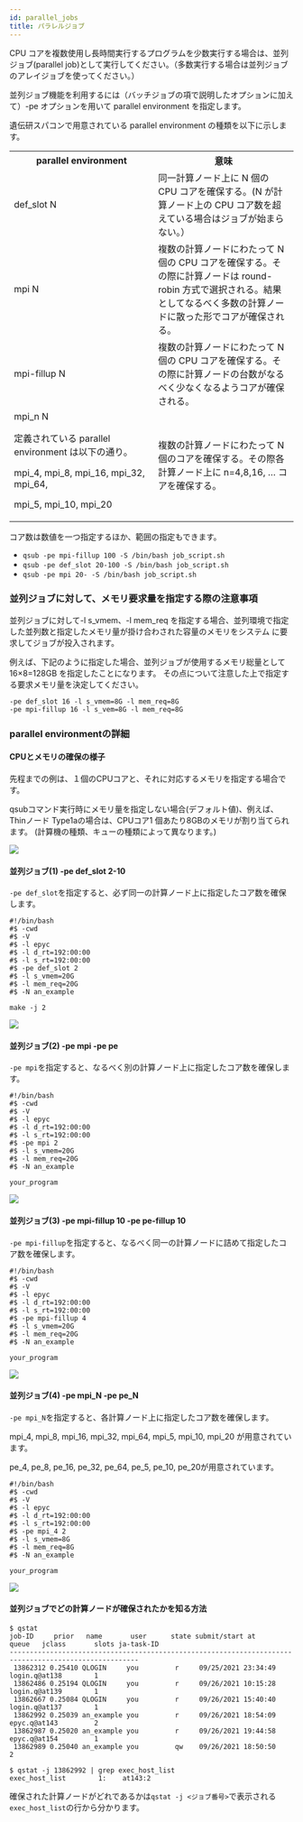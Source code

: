 ```yaml
---
id: parallel_jobs
title: パラレルジョブ
---
```


 
 CPU コアを複数使用し長時間実行するプログラムを少数実行する場合は、並列ジョブ(parallel job)として実行してください。（多数実行する場合は並列ジョブのアレイジョブを使ってください。）
 
  
  
  並列ジョブ機能を利用するには（バッチジョブの項で説明したオプションに加えて）-pe オプションを用いて parallel environment を指定します。
  
  遺伝研スパコンで用意されている parallel environment の種類を以下に示します。
  
<table>
<tr>
<th width="300">parallel environment</th><th width="300">意味</th>
</tr>
<tr>
  <td>def_slot N</td>
  <td>同一計算ノード上に N 個の CPU コアを確保する。(N が計算ノード上の CPU コア数を超えている場合はジョブが始まらない。）</td>
 </tr>
 <tr>
  <td>mpi N</td>
  <td>複数の計算ノードにわたって N 個の CPU コアを確保する。その際に計算ノードは round-robin 方式で選択される。結果としてなるべく多数の計算ノードに散った形でコアが確保される。</td>
</tr>
<tr>
  <td>mpi-fillup N</td><td>複数の計算ノードにわたって N 個の CPU コアを確保する。その際に計算ノードの台数がなるべく少なくなるようコアが確保される。</td>
</tr>
<tr>
  <td>mpi_n N
  
  定義されている parallel environment は以下の通り。
  
  mpi_4, mpi_8, mpi_16, mpi_32, mpi_64,
  
  mpi_5, mpi_10, mpi_20</td>
  <td>複数の計算ノードにわたって N 個のコアを確保する。その際各計算ノード上に n=4,8,16, … コアを確保する。</td>
</tr>
</table>
		
コア数は数値を一つ指定するほか、範囲の指定もできます。

- ` qsub -pe mpi-fillup 100 -S /bin/bash job_script.sh `
- ` qsub -pe def_slot 20-100 -S /bin/bash job_script.sh `
- ` qsub -pe mpi 20- -S /bin/bash job_script.sh `

### 並列ジョブに対して、メモリ要求量を指定する際の注意事項

並列ジョブに対して-l s_vmem、-l mem_req を指定する場合、並列環境で指定した並列数と指定したメモリ量が掛け合わされた容量のメモリをシステム に要求してジョブが投入されます。

例えば、下記のように指定した場合、並列ジョブが使用するメモリ総量として 16×8=128GB を指定したことになります。 その点について注意した上で指定する要求メモリ量を決定してください。

```
-pe def_slot 16 -l s_vmem=8G -l mem_req=8G
-pe mpi-fillup 16 -l s_vem=8G -l mem_req=8G 
```


### parallel environmentの詳細

#### CPUとメモリの確保の様子

先程までの例は、１個のCPUコアと、それに対応するメモリを指定する場合です。

qsubコマンド実行時にメモリ量を指定しない場合(デフォルト値)、例えば、Thinノード Type1aの場合は、CPUコア1 個あたり8GBのメモリが割り当てられます。
(計算機の種類、キューの種類によって異なります。)

![](/img/software/grid_engine/pe_1.png)


#### 並列ジョブ(1) -pe def_slot 2-10

`-pe def_slot`を指定すると、必ず同一の計算ノード上に指定したコア数を確保します。

```
#!/bin/bash
#$ -cwd        
#$ -V          
#$ -l epyc     
#$ -l d_rt=192:00:00 
#$ -l s_rt=192:00:00 
#$ -pe def_slot 2
#$ -l s_vmem=20G      
#$ -l mem_req=20G   
#$ -N an_example      

make -j 2
```

![](/img/software/grid_engine/pe_2.png)


#### 並列ジョブ(2) -pe mpi -pe pe

`-pe mpi`を指定すると、なるべく別の計算ノード上に指定したコア数を確保します。

```
#!/bin/bash
#$ -cwd        
#$ -V          
#$ -l epyc     
#$ -l d_rt=192:00:00 
#$ -l s_rt=192:00:00 
#$ -pe mpi 2
#$ -l s_vmem=20G      
#$ -l mem_req=20G     
#$ -N an_example      

your_program
```

![](/img/software/grid_engine/pe_3.png)


#### 並列ジョブ(3) -pe mpi-fillup 10 -pe pe-fillup 10

`-pe mpi-fillup`を指定すると、なるべく同一の計算ノードに詰めて指定したコア数を確保します。

```
#!/bin/bash
#$ -cwd        
#$ -V          
#$ -l epyc     
#$ -l d_rt=192:00:00 
#$ -l s_rt=192:00:00 
#$ -pe mpi-fillup 4
#$ -l s_vmem=20G      
#$ -l mem_req=20G     
#$ -N an_example      

your_program
```

![](/img/software/grid_engine/pe_4.png)


#### 並列ジョブ(4) -pe mpi_N -pe pe_N

`-pe mpi_N`を指定すると、各計算ノード上に指定したコア数を確保します。

mpi_4, mpi_8, mpi_16, mpi_32, mpi_64, mpi_5, mpi_10, mpi_20 が用意されています。

pe_4, pe_8, pe_16, pe_32, pe_64, pe_5, pe_10, pe_20が用意されています。

```
#!/bin/bash
#$ -cwd        
#$ -V          
#$ -l epyc     
#$ -l d_rt=192:00:00 
#$ -l s_rt=192:00:00 
#$ -pe mpi_4 2
#$ -l s_vmem=8G      
#$ -l mem_req=8G     
#$ -N an_example      

your_program
```

![](/img/software/grid_engine/pe_5.png)


#### 並列ジョブでどの計算ノードが確保されたかを知る方法

```
$ qstat
job-ID     prior   name       user      state submit/start at     queue   jclass       slots ja-task-ID  
------------------------------------------------------------------------------------------------------
 13862312 0.25410 QLOGIN     you         r     09/25/2021 23:34:49 login.q@at138        1         
 13862486 0.25194 QLOGIN     you         r     09/26/2021 10:15:28 login.q@at139        1         
 13862667 0.25084 QLOGIN     you         r     09/26/2021 15:40:40 login.q@at137        1         
 13862992 0.25039 an_example you         r     09/26/2021 18:54:09 epyc.q@at143         2         
 13862987 0.25020 an_example you         r     09/26/2021 19:44:58 epyc.q@at154         1         
 13862989 0.25040 an_example you         qw    09/26/2021 18:50:50                      2   

$ qstat -j 13862992 | grep exec_host_list
exec_host_list        1:    at143:2     
```

確保された計算ノードがどれであるかは`qstat -j <ジョブ番号>`で表示される`exec_host_list`の行から分かります。

